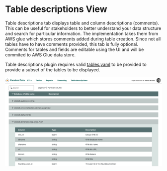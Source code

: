 # Table descriptions View

Table descriptions tab displays table and column descriptions (comments). 
This can be useful for stakeholders to better understand your data structure and search for particular information. 
The implementation takes them from AWS glue which stores comments added during table creation. 
Since not all tables have to have comments provided, this tab is fully optional.  
Comments for tables and fields are editable using the UI and will be commited to AWS Glue data store.  

Table descriptions plugin requires valid [tables.yaml](../tables/tables.yaml.template) to be
provided to provide a subset of the tables to be displayed.

![table descriptions](table_descriptions.png)